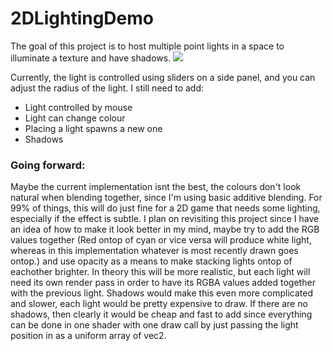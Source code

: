 # 2DLightingDemo
The goal of this project is to host multiple point lights in a space to illuminate a texture and have shadows.
<img src="assets/demo.jpg"/>

Currently, the light is controlled using sliders on a side panel, and you can adjust the radius of the light.
I still need to add:
<ul>
  <li>Light controlled by mouse</li>
  <li>Light can change colour</li>
  <li>Placing a light spawns a new one</li>
  <li>Shadows</li>
</ul>

### Going forward:
Maybe the current implementation isnt the best, the colours don't look natural when blending together, since I'm using basic additive blending.
For 99% of things, this will do just fine for a 2D game that needs some lighting, especially if the effect is subtle.
I plan on revisiting this project since I have an idea of how to make it look better in my mind, maybe try to add the RGB values together (Red ontop of cyan or vice versa will produce white light, whereas in this implementation whatever is most recently drawn goes ontop.) and use opacity as a means to make stacking lights ontop of eachother brighter. In theory this will be more realistic, but each light will need its own render pass in order to have its RGBA values added together with the previous light. Shadows would make this even more complicated and slower, each light would be pretty expensive to draw. If there are no shadows, then clearly it would be cheap and fast to add since everything can be done in one shader with one draw call by just passing the light position in as a uniform array of vec2.

